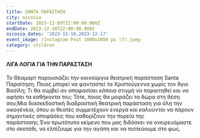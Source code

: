 ```yaml
---
title: SANTA ΠΑΡΑΙΤΗΣΗ
city: nicosia
startDate: 2023-12-09T22:00:00.000Z
endDate: 2023-12-16T22:00:00.000Z
nicosia_dates: '2023-12-10,2023-12-17'
event_image: /Instagram Post 1080x1080 px (7).jpeg
category: children
---
```


#### ΛΙΓΑ ΛΟΓΙΑ ΓΙΑ ΤΗΝ ΠΑΡΑΣΤΑΣΗ

Το Θέαμαρτ παρουσιάζει την καινούργια θεατρική παράσταση Santa Παραίτηση. Ποιος μπορεί να φανταστεί τα Χριστούγεννα χωρίς τον Άγιο Βασίλη; Τι θα συμβεί αν αποφασίσει κάποια στιγμή να παραιτηθεί και να αφήσει τα καθήκοντα του; Τότε, ποιος θα μοιράζει τα δώρα στη θέση σου;Μια διασκεδαστική διαδραστική θεατρική παράσταση για όλη την οικογένεια, όπου οι θεατές συμμετέχουν ενεργά και καλούνται να πάρουν σημαντικές αποφάσεις που καθορίζουν την πορεία της παράστασης.Ένα πρωτότυπο κείμενο που μας διδάσκει να ονειρευόμαστε στο σκοτάδι, να ελπίζουμε για την αγάπη και να πιστεύουμε στο φως.

